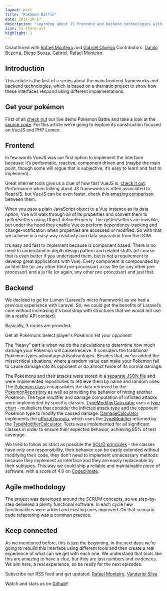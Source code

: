 ```yaml
---
layout: post
title: "Pokémon Battle"
date: 2017-10-17
description: "Learning about JS frontend and backend technologies with Pokémons"
icon: fa-share-alt
highlight: 1
---
```


Coauthored with [Rafael Monteiro](http://rafaelmonteiro.github.io/) and [Gabriel Olivério](http://broncodev.com/)
Contributors: [Danilo Bezerra](https://www.linkedin.com/in/danilo-bezerra/), [Diego Souza](http://diegosouza.github.io/), [Gabriel](http://broncodev.com/), [Rafael Monteiro](http://rafaelmonteiro.github.io/)

## Introduction
This article is the first of a series about the main frontend frameworks and backend technologies, which is based on a thematic project to show how these
 interfaces respond using different implementations.

## Get your pokémon
First of all [check out](https://pokemon-battlevue.herokuapp.com/) our live demo Pokemon Battle and take a look at the [source code](https://github.com/vanderleisilva/pokemon-battle).
For this article we’re going to explore its construction focused on VueJS and PHP Lumen.

## Frontend
In few words VueJS was our first option to implement the interface because: it’s performatic, reactive, component driven and (maybe the main point, though some will argue that is subjective, it’s easy to learn and fast to implement) .

Great internet tools give us a clue of how fast VueJS is, [check it out](https://rawgit.com/krausest/js-framework-benchmark/master/webdriver-ts/table.html). Performance when talking about JS frameworks is often associated to ReactJS, but VueJS can be even faster, check this [amazing comparison](https://medium.com/js-dojo/react-or-vue-which-javascript-ui-library-should-you-be-using-543a383608d) between them.

When you pass a plain JavaScript object to a Vue instance as its data option, Vue will walk through all of its properties and convert them to getter/setters using Object.defineProperty. The getter/setters are invisible, but under the hood they enable Vue to perform dependency-tracking and change-notification when properties are accessed or modified. So with that we achieve in a easy way reactivity and data separation from the DOM.

It’s easy and fast to implement because is component based. There is no need to understand in depth design pattern and related stuffs (of course that is even better if you understand them, but is not a requirement to develop great applications with Vue). Every component is compounded by an html file (or any other html pre-processor) a css file (or any other pre-processor) and a js file (or again, any other pre-processor) and just that. 

## Backend
We decided to go for Lumen (Laravel's micro framework) as we had a previous experience with Laravel. So, we could get the benefits of Laravel’s core without increasing it's bootstrap with structures that we would not use (in a restful API context).

Basically, 3 routes are provided: 

Get all Pokémons
Select player's Pokémon
Hit your opponent

The “heavy” part is when we do the calculations to determine how much damage your Pokemon will cause/receive. It considers the traditional Pokemon types advantages/disadvantages. Besides that, we've added the miss/critical situations, where a random value can make your Pokemon fail to cause damage into its opponent or do almost twice of its normal damage.

The Pokémons and their attacks were stored in a [separate JSON file](https://github.com/rafaelmonteiro/pokemon-battle-lumen/blob/master/storage/app/pokemons.json) and were implemented repositories to retrieve them by name and random ones. The [Pokemon class](https://github.com/rafaelmonteiro/pokemon-battle-lumen/blob/master/app/Pokemon.php) encapsulates the data retrieved by the [PokemonRepository](https://github.com/rafaelmonteiro/pokemon-battle-lumen/blob/master/app/Repositories/PokemonRepository.php) as well as providing the behavior of hitting another Pokémon. The type modifier and damage computation of inflicted attacks were implemented by specific classes. [TypeModifierCalculator](https://github.com/rafaelmonteiro/pokemon-battle-lumen/blob/master/app/TypeModifierCalculator.php) uses a [type chart](https://bulbapedia.bulbagarden.net/wiki/Type/Type_chart) - multipliers that consider the inflicted attack type and the opponent Pokémon type to modify the caused damage. [DamageCalculator](https://github.com/rafaelmonteiro/pokemon-battle-lumen/blob/master/app/DamageCalculator.php) implements the [official formula](https://bulbapedia.bulbagarden.net/wiki/Damage), which uses the [TypeModifier](https://github.com/rafaelmonteiro/pokemon-battle-lumen/blob/master/app/TypeModifier.php) returned by the [TypeModifierCalculator](https://github.com/rafaelmonteiro/pokemon-battle-lumen/blob/master/app/TypeModifierCalculator.php). Tests were implemented for all significant classes in order to ensure their expected behavior, achieving 85% of test coverage.

We tried to follow as strict as possible the [SOLID principles](https://en.wikipedia.org/wiki/SOLID_(object-oriented_design)) - the classes have only one responsibility, their behavior can be easily extended without modifying their code, they don’t need to implement unnecessary methods because they implement an interface and they are easily replaceable by their subtypes. This way we could ship a reliable and maintainable piece of software, with a score of 4.0 on [Codeclimate](https://codeclimate.com/github/rafaelmonteiro/pokemon-battle-lumen).

## Agile methodology
The project was developed around the SCRUM concepts, so we step-by-step delivered a plenty functional software. In each cycle new functionalities were added and existing ones improved. On that scenario code refactoring was a common practice. 

## Keep connected
As we mentioned before, this is just the beginning, in the next days we’re going to rebuild this interface using different tools and then create a real experience of what can we get with each one. We understand that tools like this are amazing to have a clue, but they are just numbers and evidences. We aim here, a real experience, so be ready for the next episodes.

Subscribe our RSS feed and get updated.
[Rafael Monteiro](http://rafaelmonteiro.github.io/feed.xml), [Vanderlei Silva](http://localhost:4000/blog/atom.xml)

Watch and stars us on [Github](https://github.com/vanderleisilva/pokemon-battle)!!

